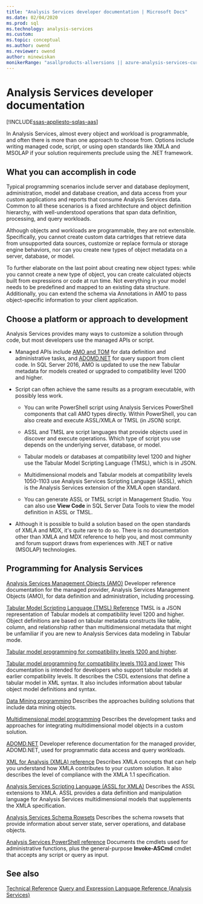 ```yaml
---
title: "Analysis Services developer documentation | Microsoft Docs"
ms.date: 02/04/2020
ms.prod: sql
ms.technology: analysis-services
ms.custom:
ms.topic: conceptual
ms.author: owend
ms.reviewer: owend
author: minewiskan
monikerRange: "asallproducts-allversions || azure-analysis-services-current || >= sql-analysis-services-2016"
---
```

# Analysis Services developer documentation

[!INCLUDE[ssas-appliesto-sqlas-aas](../includes/ssas-appliesto-sqlas-aas.md)]

In Analysis Services, almost every object and workload is programmable, and often there is more than one approach to choose from.  Options include writing managed code, script, or using open standards like XMLA and MSOLAP if your solution requirements preclude using the .NET framework.

## What you can accomplish in code

Typical programming scenarios include server and database deployment, administration, model and database creation, and data access from your custom applications and reports that consume Analysis Services data. Common to all these scenarios is a fixed architecture and object definition hierarchy, with well-understood operations that span data definition, processing, and query workloads.

Although objects and workloads are programmable, they are not extensible. Specifically, you cannot create custom data cartridges that retrieve data from unsupported data sources, customize or replace formula or storage engine behaviors, nor can you create new types of object metadata on a server, database, or model.

To further elaborate on the last point about creating new object types: while you cannot create a new type of object, you can create calculated objects built from expressions or code at run time. Not everything in your model needs to be predefined and mapped to an existing data structure. Additionally, you can extend the schema via Annotations in AMO to pass object-specific information to your client application.

## Choose a platform or approach to development

Analysis Services provides many ways to customize a solution through code, but most developers use the managed APIs or script.

- Managed APIs include [AMO and TOM](https://msdn.microsoft.com/library/mt436122.aspx) for data definition and administrative tasks, and [ADOMD.NET](https://msdn.microsoft.com/library/mt465769.aspx) for query support from client code. In SQL Server 2016, AMO is updated to use the new Tabular metadata for models created or upgraded to compatibility level 1200 and higher.

- Script can often achieve the same results as a program executable, with possibly less work.

  - You can write PowerShell script using Analysis Services PowerShell components that call AMO types directly. Within PowerShell, you can also create and execute ASSL/XMLA or TMSL (in JSON) script.

  - ASSL and TMSL are script languages that provide  objects used in discover and execute operations. Which type of script you use depends on the underlying server, database, or model.

  - Tabular models or databases at compatibility level 1200 and higher use the Tabular Model Scripting Language (TMSL), which is in JSON.

  - Multidimensional models and Tabular models at compatibility levels 1050-1103 use Analysis Services Scripting Language (ASSL), which is the Analysis Services extension of the XMLA open standard.

  - You can generate ASSL or TMSL script in Management Studio. You can also use **View Code** in SQL Server Data Tools to view the model definition in ASSL or TMSL.

- Although it is possible to build a solution based on the open standards of XMLA and MDX, it's quite rare to do so. There is no documentation other than XMLA and MDX reference to help you, and most community and forum support draws from experiences with .NET or native (MSOLAP) technologies.

## Programming for Analysis Services

[Analysis Services Management Objects (AMO)](https://docs.microsoft.com/analysis-services/amo/developing-with-analysis-management-objects-amo)
Developer reference documentation for the managed provider, Analysis Services Management Objects (AMO), for data definition and administration, including processing.

[Tabular Model Scripting Language &#40;TMSL&#41; Reference](https://docs.microsoft.com/analysis-services/tmsl/tabular-model-scripting-language-tmsl-reference)
TMSL is a JSON representation of Tabular models at compatibility level 1200 and higher. Object definitions are based on tabular metadata constructs like table, column, and relationship rather than multidimensional metadata that might be unfamiliar if you are new to Analysis Services data modeling in Tabular mode.

[Tabular model programming for compatibility levels 1200 and higher](../analysis-services/tabular-model-programming-compatibility-level-1200/tabular-model-programming-for-compatibility-level-1200.md).

[Tabular model programming for compatibility levels 1103 and lower](../analysis-services/tabular-models/tabular-model-programming-for-compatibility-levels-1050-through-1103.md)
This documentation is intended for developers who support tabular models at earlier compatibility levels. It describes the CSDL extensions that define a tabular model in XML syntax. It also includes information about  tabular object model definitions and syntax.

[Data Mining programming](../analysis-services/data-mining/data-mining-programming.md)
Describes the approaches building solutions that include data mining objects.

[Multidimensional model programming](../analysis-services/multidimensional-models/multidimensional-model-programming.md)
Describes the development tasks and approaches for integrating multidimensional model objects in a custom solution.

[ADOMD.NET](adomd/developing-with-adomd-net.md)
Developer reference documentation for the managed provider, ADOMD.NET, used for programmatic data access and query workloads.

[XML for Analysis  &#40;XMLA&#41; reference](https://docs.microsoft.com/bi-reference/xmla/xml-for-analysis-xmla-reference)
Describes XMLA concepts that can help you understand how XMLA contributes to your custom solution. It also describes the level of compliance with the XMLA 1.1 specification.

[Analysis Services Scripting Language &#40;ASSL for XMLA&#41;](https://docs.microsoft.com/bi-reference/assl/analysis-services-scripting-language-assl-for-xmla)
Describes the ASSL extensions to XMLA. ASSL provides a data definition and manipulation language for Analysis Services multidimensional models that supplements the XMLA specification.

[Analysis Services Schema Rowsets](https://docs.microsoft.com/analysis-services/instances/analysis-services-schema-rowsets)
Describes the schema rowsets that provide information about server state, server operations, and database objects.

[Analysis Services PowerShell reference](../analysis-services/powershell/analysis-services-powershell-reference.md)
Documents the cmdlets used for administrative functions, plus the general-purpose **Invoke-ASCmd** cmdlet that accepts any script or query as input.

## See also
[Technical Reference](../analysis-services/powershell/analysis-services-powershell-reference.md)
[Query and Expression Language Reference &#40;Analysis Services&#41;](https://msdn.microsoft.com/library/gg492188.aspx)
